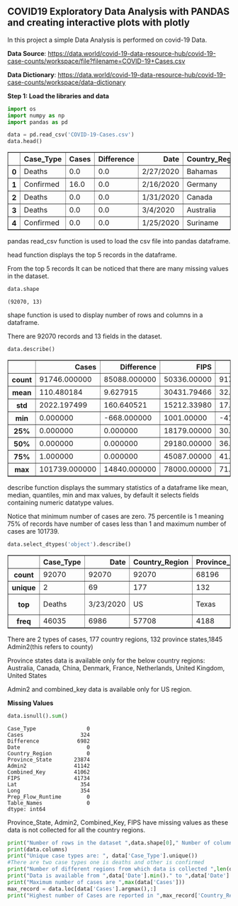 
## COVID19 Exploratory Data Analysis with PANDAS and creating interactive plots with plotly

In this project a simple Data Analysis is performed on covid-19 Data.

**Data Source**: https://data.world/covid-19-data-resource-hub/covid-19-case-counts/workspace/file?filename=COVID-19+Cases.csv

**Data Dictionary**: https://data.world/covid-19-data-resource-hub/covid-19-case-counts/workspace/data-dictionary

**Step 1: Load the libraries and data**


```python
import os
import numpy as np
import pandas as pd
```


```python
data = pd.read_csv('COVID-19-Cases.csv')
data.head()
```




<div>
<table border="1" class="dataframe">
  <thead>
    <tr style="text-align: right;">
      <th></th>
      <th>Case_Type</th>
      <th>Cases</th>
      <th>Difference</th>
      <th>Date</th>
      <th>Country_Region</th>
      <th>Province_State</th>
      <th>Admin2</th>
      <th>Combined_Key</th>
      <th>FIPS</th>
      <th>Lat</th>
      <th>Long</th>
      <th>Prep_Flow_Runtime</th>
      <th>Table_Names</th>
    </tr>
  </thead>
  <tbody>
    <tr>
      <th>0</th>
      <td>Deaths</td>
      <td>0.0</td>
      <td>0.0</td>
      <td>2/27/2020</td>
      <td>Bahamas</td>
      <td>NaN</td>
      <td>NaN</td>
      <td>NaN</td>
      <td>NaN</td>
      <td>25.0343</td>
      <td>-77.3963</td>
      <td>3/30/2020</td>
      <td>Time Series</td>
    </tr>
    <tr>
      <th>1</th>
      <td>Confirmed</td>
      <td>16.0</td>
      <td>0.0</td>
      <td>2/16/2020</td>
      <td>Germany</td>
      <td>NaN</td>
      <td>NaN</td>
      <td>NaN</td>
      <td>NaN</td>
      <td>51.0000</td>
      <td>9.0000</td>
      <td>3/30/2020</td>
      <td>Time Series</td>
    </tr>
    <tr>
      <th>2</th>
      <td>Deaths</td>
      <td>0.0</td>
      <td>0.0</td>
      <td>1/31/2020</td>
      <td>Canada</td>
      <td>Alberta</td>
      <td>NaN</td>
      <td>NaN</td>
      <td>NaN</td>
      <td>53.9333</td>
      <td>-116.5765</td>
      <td>3/30/2020</td>
      <td>Time Series</td>
    </tr>
    <tr>
      <th>3</th>
      <td>Deaths</td>
      <td>0.0</td>
      <td>0.0</td>
      <td>3/4/2020</td>
      <td>Australia</td>
      <td>Queensland</td>
      <td>NaN</td>
      <td>NaN</td>
      <td>NaN</td>
      <td>-28.0167</td>
      <td>153.4000</td>
      <td>3/30/2020</td>
      <td>Time Series</td>
    </tr>
    <tr>
      <th>4</th>
      <td>Confirmed</td>
      <td>0.0</td>
      <td>0.0</td>
      <td>1/25/2020</td>
      <td>Suriname</td>
      <td>NaN</td>
      <td>NaN</td>
      <td>NaN</td>
      <td>NaN</td>
      <td>3.9193</td>
      <td>-56.0278</td>
      <td>3/30/2020</td>
      <td>Time Series</td>
    </tr>
  </tbody>
</table>
</div>



pandas read_csv function is used to load the csv file into pandas dataframe.

head function displays the top 5 records in the dataframe.

From the top 5 records It can be noticed that there are many missing values in the dataset.


```python
data.shape
```




    (92070, 13)



shape function is used to display number of rows and columns in a dataframe. 

There are 92070 records and 13 fields in the dataset.


```python
data.describe()
```




<div>
<style scoped>
    .dataframe tbody tr th:only-of-type {
        vertical-align: middle;
    }

    .dataframe tbody tr th {
        vertical-align: top;
    }

    .dataframe thead th {
        text-align: right;
    }
</style>
<table border="1" class="dataframe">
  <thead>
    <tr style="text-align: right;">
      <th></th>
      <th>Cases</th>
      <th>Difference</th>
      <th>FIPS</th>
      <th>Lat</th>
      <th>Long</th>
    </tr>
  </thead>
  <tbody>
    <tr>
      <th>count</th>
      <td>91746.000000</td>
      <td>85088.000000</td>
      <td>50336.00000</td>
      <td>91716.000000</td>
      <td>91716.000000</td>
    </tr>
    <tr>
      <th>mean</th>
      <td>110.480184</td>
      <td>9.627915</td>
      <td>30431.79466</td>
      <td>32.128978</td>
      <td>-47.854246</td>
    </tr>
    <tr>
      <th>std</th>
      <td>2022.197499</td>
      <td>160.640521</td>
      <td>15212.33980</td>
      <td>17.639699</td>
      <td>72.588082</td>
    </tr>
    <tr>
      <th>min</th>
      <td>0.000000</td>
      <td>-668.000000</td>
      <td>1001.00000</td>
      <td>-41.454500</td>
      <td>-170.132000</td>
    </tr>
    <tr>
      <th>25%</th>
      <td>0.000000</td>
      <td>0.000000</td>
      <td>18179.00000</td>
      <td>30.057200</td>
      <td>-93.985197</td>
    </tr>
    <tr>
      <th>50%</th>
      <td>0.000000</td>
      <td>0.000000</td>
      <td>29180.00000</td>
      <td>36.932559</td>
      <td>-82.427002</td>
    </tr>
    <tr>
      <th>75%</th>
      <td>1.000000</td>
      <td>0.000000</td>
      <td>45087.00000</td>
      <td>41.772551</td>
      <td>1.659600</td>
    </tr>
    <tr>
      <th>max</th>
      <td>101739.000000</td>
      <td>14840.000000</td>
      <td>78000.00000</td>
      <td>71.706900</td>
      <td>178.065000</td>
    </tr>
  </tbody>
</table>
</div>



describe function displays the summary statistics of a dataframe like mean, median, quantiles, min and max values, by default it selects fields containing numeric datatype values.

Notice that minimum number of cases are zero. 75 percentile is 1 meaning 75% of records have number of cases less than 1 and maximum number of cases are 101739. 



```python
data.select_dtypes('object').describe()
```




<div>
<style scoped>
    .dataframe tbody tr th:only-of-type {
        vertical-align: middle;
    }

    .dataframe tbody tr th {
        vertical-align: top;
    }

    .dataframe thead th {
        text-align: right;
    }
</style>
<table border="1" class="dataframe">
  <thead>
    <tr style="text-align: right;">
      <th></th>
      <th>Case_Type</th>
      <th>Date</th>
      <th>Country_Region</th>
      <th>Province_State</th>
      <th>Admin2</th>
      <th>Combined_Key</th>
      <th>Prep_Flow_Runtime</th>
      <th>Table_Names</th>
    </tr>
  </thead>
  <tbody>
    <tr>
      <th>count</th>
      <td>92070</td>
      <td>92070</td>
      <td>92070</td>
      <td>68196</td>
      <td>50928</td>
      <td>51008</td>
      <td>92070</td>
      <td>92070</td>
    </tr>
    <tr>
      <th>unique</th>
      <td>2</td>
      <td>69</td>
      <td>177</td>
      <td>132</td>
      <td>1845</td>
      <td>3188</td>
      <td>1</td>
      <td>2</td>
    </tr>
    <tr>
      <th>top</th>
      <td>Deaths</td>
      <td>3/23/2020</td>
      <td>US</td>
      <td>Texas</td>
      <td>Unassigned</td>
      <td>Cherry, Nebraska, US</td>
      <td>3/30/2020</td>
      <td>Daily Summary</td>
    </tr>
    <tr>
      <th>freq</th>
      <td>46035</td>
      <td>6986</td>
      <td>57708</td>
      <td>4188</td>
      <td>576</td>
      <td>16</td>
      <td>92070</td>
      <td>51120</td>
    </tr>
  </tbody>
</table>
</div>



There are 2 types of cases, 177 country regions, 132 province states,1845 Admin2(this refers to county)

Province states data is available only for the below country regions: Australia, Canada, China, Denmark, France, Netherlands, United Kingdom, United States

Admin2 and combined_key data is available only for US region.

**Missing Values**


```python
data.isnull().sum()
```




    Case_Type                0
    Cases                  324
    Difference            6982
    Date                     0
    Country_Region           0
    Province_State       23874
    Admin2               41142
    Combined_Key         41062
    FIPS                 41734
    Lat                    354
    Long                   354
    Prep_Flow_Runtime        0
    Table_Names              0
    dtype: int64



Province_State, Admin2, Combined_Key, FIPS have missing values as these data is not collected for all the country regions.


```python
print("Number of rows in the dataset ",data.shape[0]," Number of columns in data ",data.shape[1])
print(data.columns)
print("Unique case types are: ", data['Case_Type'].unique())
#There are two case types one is deaths and other is confirmed
print("Number of different regions from which data is collected ",len(data['Country_Region'].unique())
print("Data is available from ",data['Date'].min()." to ",data['Date'].max())
print("Maximum number of cases are ",max(data['Cases']))
max_record = data.loc[data['Cases'].argmax(),:]
print("Highest number of Cases are reported in ",max_record['Country_Region']" and number of cases are ",max_record['Cases']," as of ",max_record['Date'])
```
